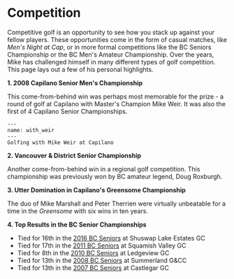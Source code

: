 # Competition

Competitive golf is an opportunity to see how you stack up against your fellow players. These opportunities come in the form of casual matches, like *Men's Night at Cap*, or in more formal competitions like the BC Seniors Championship or the BC Men's Amateur Championship. Over the years, Mike has challenged himself in many different types of golf competition. This page lays out a few of his personal highlights.

**1. 2008 Capilano Senior Men's Championship**

This come-from-behind win was perhaps most memorable for the prize - a round of golf at Capilano with Master's Champion Mike Weir. It was also the first of 4 Capilano Senior Championships.

```{figure} img/weir.JPG
---
name: with_weir
---
Golfing with Mike Weir at Capilano
```

**2. Vancouver & District Senior Championship**

Another come-from-behind win in a regional golf competition. This championship was previously won by BC amateur legend, Doug Roxburgh. 

**3. Utter Domination in Capilano's Greensome Championship**

The duo of Mike Marshall and Peter Therrien were virtually unbeatable for a time in the *Greensome* with six wins in ten years. 

**4. Top Results in the BC Senior Championships**

- Tied for 16th in the [2016 BC Seniors](https://britishcolumbiagolf.org/images/2016_Senior_Men.pdf) at Shuswap Lake Estates GC
- Tied for 17th in the [2011 BC Seniors](https://britishcolumbiagolf.org/images/2011_Mens_Senior.pdf) at Squamish Valley GC
- Tied for 8th in the [2010 BC Seniors](https://britishcolumbiagolf.org/images/2010_Mens_Senior.pdf) at Ledgeview GC
- Tied for 13th in the [2008 BC Seniors](https://britishcolumbiagolf.org/images/2008_Mens_Senior.pdf) at Summerland G&CC
- Tied for 13th in the [2007 BC Seniors](https://britishcolumbiagolf.org/images/2007_Mens_Senior.pdf) at Castlegar GC


